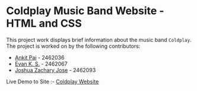 # Coldplay Music Band Website - HTML and CSS

This project work displays brief information about the music band `Coldplay`. The project is worked on by the following contributors:

- [Ankit Pai](https://github.com/Jacksss-hub) - 2462036 
- [Evan K. S.](https://github.com/EVAN-KS) - 2462067 
- [Joshua Zachary Jose](https://github.com/joshuazacharyjose) - 2462093

Live Demo to Site :- [Coldplay Website](https://joshuazacharyjose.github.io/UI_UX_Coldplay_Music_Band_Website/)
